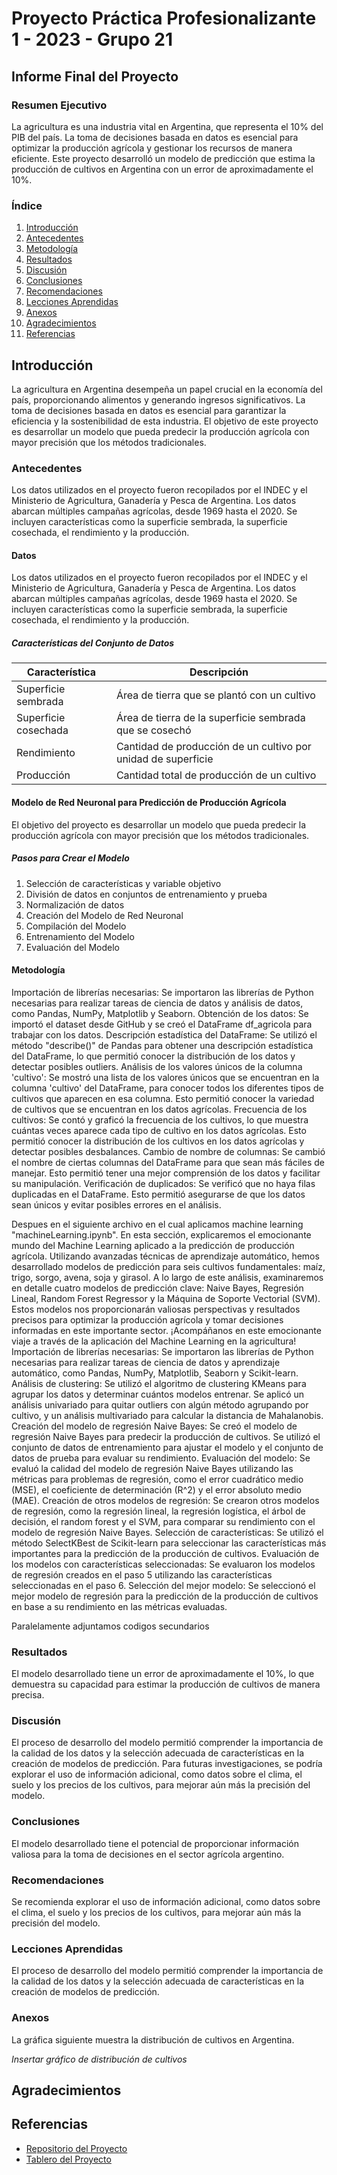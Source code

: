 # Proyecto Práctica Profesionalizante 1 - 2023 - Grupo 21
## Informe Final del Proyecto

### Resumen Ejecutivo

La agricultura es una industria vital en Argentina, que representa el 10% del PIB del país. La toma de decisiones basada en datos es esencial para optimizar la producción agrícola y gestionar los recursos de manera eficiente. Este proyecto desarrolló un modelo de predicción que estima la producción de cultivos en Argentina con un error de aproximadamente el 10%.

### Índice

1. [Introducción](#introducción)
2. [Antecedentes](#antecedentes)
3. [Metodología](#metodología)
4. [Resultados](#resultados)
5. [Discusión](#discusión)
6. [Conclusiones](#conclusiones)
7. [Recomendaciones](#recomendaciones)
8. [Lecciones Aprendidas](#lecciones-aprendidas)
9. [Anexos](#anexos)
10. [Agradecimientos](#agradecimientos)
11. [Referencias](#referencias)

## Introducción

La agricultura en Argentina desempeña un papel crucial en la economía del país, proporcionando alimentos y generando ingresos significativos. La toma de decisiones basada en datos es esencial para garantizar la eficiencia y la sostenibilidad de esta industria. El objetivo de este proyecto es desarrollar un modelo que pueda predecir la producción agrícola con mayor precisión que los métodos tradicionales.

### Antecedentes

Los datos utilizados en el proyecto fueron recopilados por el INDEC y el Ministerio de Agricultura, Ganadería y Pesca de Argentina. Los datos abarcan múltiples campañas agrícolas, desde 1969 hasta el 2020. Se incluyen características como la superficie sembrada, la superficie cosechada, el rendimiento y la producción.

#### Datos

Los datos utilizados en el proyecto fueron recopilados por el INDEC y el Ministerio de Agricultura, Ganadería y Pesca de Argentina. Los datos abarcan múltiples campañas agrícolas, desde 1969 hasta el 2020. Se incluyen características como la superficie sembrada, la superficie cosechada, el rendimiento y la producción.

##### Características del Conjunto de Datos

| Característica        | Descripción                                       |
|-----------------------|---------------------------------------------------|
| Superficie sembrada   | Área de tierra que se plantó con un cultivo      |
| Superficie cosechada  | Área de tierra de la superficie sembrada que se cosechó |
| Rendimiento           | Cantidad de producción de un cultivo por unidad de superficie |
| Producción            | Cantidad total de producción de un cultivo       |

#### Modelo de Red Neuronal para Predicción de Producción Agrícola

El objetivo del proyecto es desarrollar un modelo que pueda predecir la producción agrícola con mayor precisión que los métodos tradicionales.

##### Pasos para Crear el Modelo

1. Selección de características y variable objetivo
2. División de datos en conjuntos de entrenamiento y prueba
3. Normalización de datos
4. Creación del Modelo de Red Neuronal
5. Compilación del Modelo
6. Entrenamiento del Modelo
7. Evaluación del Modelo

#### **Metodología**

Importación de librerías necesarias: Se importaron las librerías de Python necesarias para realizar tareas de ciencia de datos y análisis de datos, como Pandas, NumPy, Matplotlib y Seaborn.
Obtención de los datos: Se importó el dataset desde GitHub y se creó el DataFrame df_agricola para trabajar con los datos.
Descripción estadística del DataFrame: Se utilizó el método "describe()" de Pandas para obtener una descripción estadística del DataFrame, lo que permitió conocer la distribución de los datos y detectar posibles outliers.
Análisis de los valores únicos de la columna 'cultivo': Se mostró una lista de los valores únicos que se encuentran en la columna 'cultivo' del DataFrame, para conocer todos los diferentes tipos de cultivos que aparecen en esa columna. Esto permitió conocer la variedad de cultivos que se encuentran en los datos agrícolas.
Frecuencia de los cultivos: Se contó y graficó la frecuencia de los cultivos, lo que muestra cuántas veces aparece cada tipo de cultivo en los datos agrícolas. Esto permitió conocer la distribución de los cultivos en los datos agrícolas y detectar posibles desbalances.
Cambio de nombre de columnas: Se cambió el nombre de ciertas columnas del DataFrame para que sean más fáciles de manejar. Esto permitió tener una mejor comprensión de los datos y facilitar su manipulación.
Verificación de duplicados: Se verificó que no haya filas duplicadas en el DataFrame. Esto permitió asegurarse de que los datos sean únicos y evitar posibles errores en el análisis.

Despues en el siguiente archivo en el cual aplicamos machine learning "machineLearning.ipynb".
En esta sección, explicaremos el emocionante mundo del Machine Learning aplicado a la predicción de producción agrícola. Utilizando avanzadas técnicas de aprendizaje automático, hemos desarrollado modelos de predicción para seis cultivos fundamentales: maíz, trigo, sorgo, avena, soja y girasol. A lo largo de este análisis, examinaremos en detalle cuatro modelos de predicción clave: Naive Bayes, Regresión Lineal, Random Forest Regressor y la Máquina de Soporte Vectorial (SVM). Estos modelos nos proporcionarán valiosas perspectivas y resultados precisos para optimizar la producción agrícola y tomar decisiones informadas en este importante sector. ¡Acompáñanos en este emocionante viaje a través de la aplicación del Machine Learning en la agricultura!
Importación de librerías necesarias: Se importaron las librerías de Python necesarias para realizar tareas de ciencia de datos y aprendizaje automático, como Pandas, NumPy, Matplotlib, Seaborn y Scikit-learn.
Análisis de clustering: Se utilizó el algoritmo de clustering KMeans para agrupar los datos y determinar cuántos modelos entrenar. Se aplicó un análisis univariado para quitar outliers con algún método agrupando por cultivo, y un análisis multivariado para calcular la distancia de Mahalanobis.
Creación del modelo de regresión Naive Bayes: Se creó el modelo de regresión Naive Bayes para predecir la producción de cultivos. Se utilizó el conjunto de datos de entrenamiento para ajustar el modelo y el conjunto de datos de prueba para evaluar su rendimiento.
Evaluación del modelo: Se evaluó la calidad del modelo de regresión Naive Bayes utilizando las métricas para problemas de regresión, como el error cuadrático medio (MSE), el coeficiente de determinación (R^2) y el error absoluto medio (MAE).
Creación de otros modelos de regresión: Se crearon otros modelos de regresión, como la regresión lineal, la regresión logística, el árbol de decisión, el random forest y el SVM, para comparar su rendimiento con el modelo de regresión Naive Bayes.
Selección de características: Se utilizó el método SelectKBest de Scikit-learn para seleccionar las características más importantes para la predicción de la producción de cultivos.
Evaluación de los modelos con características seleccionadas: Se evaluaron los modelos de regresión creados en el paso 5 utilizando las características seleccionadas en el paso 6.
Selección del mejor modelo: Se seleccionó el mejor modelo de regresión para la predicción de la producción de cultivos en base a su rendimiento en las métricas evaluadas.

Paralelamente adjuntamos codigos secundarios 

### Resultados

El modelo desarrollado tiene un error de aproximadamente el 10%, lo que demuestra su capacidad para estimar la producción de cultivos de manera precisa.

### Discusión

El proceso de desarrollo del modelo permitió comprender la importancia de la calidad de los datos y la selección adecuada de características en la creación de modelos de predicción. Para futuras investigaciones, se podría explorar el uso de información adicional, como datos sobre el clima, el suelo y los precios de los cultivos, para mejorar aún más la precisión del modelo.

### Conclusiones

El modelo desarrollado tiene el potencial de proporcionar información valiosa para la toma de decisiones en el sector agrícola argentino.

### Recomendaciones

Se recomienda explorar el uso de información adicional, como datos sobre el clima, el suelo y los precios de los cultivos, para mejorar aún más la precisión del modelo.

### Lecciones Aprendidas

El proceso de desarrollo del modelo permitió comprender la importancia de la calidad de los datos y la selección adecuada de características en la creación de modelos de predicción.

### Anexos

La gráfica siguiente muestra la distribución de cultivos en Argentina.

*Insertar gráfico de distribución de cultivos*

## Agradecimientos

## Referencias

- [Repositorio del Proyecto](https://github.com/Marianod2003/Proyectogrupo21)
- [Tablero del Proyecto](https://github.com/users/Marianod2003/projects/3)
